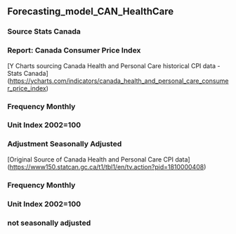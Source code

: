 ## Forecasting_model_CAN_HealthCare
### Source Stats Canada 
### Report: Canada Consumer Price Index

[Y Charts sourcing Canada Health and Personal Care historical CPI data - Stats Canada] (https://ycharts.com/indicators/canada_health_and_personal_care_consumer_price_index)

### Frequency	Monthly
### Unit	Index 2002=100
### Adjustment	Seasonally Adjusted

[Original Source of Canada Health and Personal Care CPI data] (https://www150.statcan.gc.ca/t1/tbl1/en/tv.action?pid=1810000408)

### Frequency	Monthly
### Unit	Index 2002=100
### not seasonally adjusted
